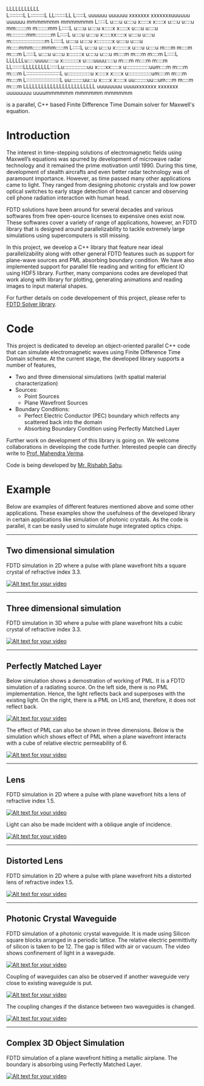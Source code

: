 LLLLLLLLLLL                                                                                             
L:::::::::L
L:::::::::L
LL:::::::LL
  L:::::L               uuuuuu    uuuuuu  xxxxxxx      xxxxxxxuuuuuu    uuuuuu     mmmmmmm    mmmmmmm
  L:::::L               u::::u    u::::u   x:::::x    x:::::x u::::u    u::::u   mm:::::::m  m:::::::mm
  L:::::L               u::::u    u::::u    x:::::x  x:::::x  u::::u    u::::u  m::::::::::mm::::::::::m
  L:::::L               u::::u    u::::u     x:::::xx:::::x   u::::u    u::::u  m::::::::::::::::::::::m
  L:::::L               u::::u    u::::u      x::::::::::x    u::::u    u::::u  m:::::mmm::::::mmm:::::m
  L:::::L               u::::u    u::::u       x::::::::x     u::::u    u::::u  m::::m   m::::m   m::::m
  L:::::L               u::::u    u::::u       x::::::::x     u::::u    u::::u  m::::m   m::::m   m::::m
  L:::::L         LLLLLLu:::::uuuu:::::u      x::::::::::x    u:::::uuuu:::::u  m::::m   m::::m   m::::m
LL:::::::LLLLLLLLL:::::Lu:::::::::::::::uu   x:::::xx:::::x   u:::::::::::::::uum::::m   m::::m   m::::m
L::::::::::::::::::::::L u:::::::::::::::u  x:::::x  x:::::x   u:::::::::::::::um::::m   m::::m   m::::m
L::::::::::::::::::::::L  uu::::::::uu:::u x:::::x    x:::::x   uu::::::::uu:::um::::m   m::::m   m::::m
LLLLLLLLLLLLLLLLLLLLLLLL    uuuuuuuu  uuuuxxxxxxx      xxxxxxx    uuuuuuuu  uuuummmmmm   mmmmmm   mmmmmm


is a parallel, C++ based Finite Difference Time Domain solver for
Maxwell's equation.


# Introduction
The interest in time-stepping solutions of electromagnetic fields using Maxwell’s equations was spurred by development of microwave radar technology and it remained the prime motivation until 1990. During this time, development of stealth aircrafts and even better radar technology was of paramount importance. However, as time passed many other applications came to light. They ranged from designing photonic crystals and low power optical switches to early stage detection of breast cancer and observing cell phone radiation interaction with human head.

FDTD solutions have been around for several decades and various softwares from free open-source licenses to expensive ones exist now. These softwares cover a variety of range of applications, however, an FDTD library that is designed around parallelizability to tackle extremely large simulations using supercomputers is still missing.

In this project, we develop a C++ library that feature near ideal parallelizability along with other general FDTD features such as support for plane-wave sources and PML absorbing boundary condition. We have also implemented support for parallel file reading and writing for efficient IO using HDF5 library. Further, many companions codes are developed that work along with library for plotting, generating animations and reading images to input material shapes.

For further details on code developement of this project, please refer to [FDTD Solver library](http://http://turbulencehub.org/index.php/codes/fdtd-solver/).


# Code
This project is dedicated to develop an object-oriented parallel C++ code that can simulate electromagnetic waves using Finite Difference Time Domain scheme. At the current stage, the developed library supports a number of features,
 * Two and three dimensional simulations
   (with spatial material characterization)
 * Sources:
   * Point Sources
   * Plane Wavefront Sources
 * Boundary Conditions:
   * Perfect Electric Conductor (PEC) boundary which relfects any scattered back into the domain
   * Absorbing Boundary Condition using Perfectly Matched Layer

 Further work on development of this library is going on. We welcome collaborations in developing the code further. Interested people can directly write to [Prof. Mahendra Verma](mailto:mkv@iitk.ac.in).

 Code is being developed by [Mr. Rishabh Sahu](https://scholar.google.co.in/citations?user=iEj0p54AAAAJ&hl=en).


# Example

Below are examples of different features mentioned above and some other applications. These examples show the usefulness of the developed library in certain applications like simulation of photonic crystals. As the code is parallel, it can be easily used to simulate huge integrated optics chips.

---

## Two dimensional simulation

FDTD simulation in 2D where a pulse with plane wavefront hits a square crystal of refractive index 3.3.

 [![Alt text for your video](https://img.youtube.com/vi/eJ4aiyMKMZY/0.jpg)](http://www.youtube.com/watch?v=eJ4aiyMKMZY)

 ---

## Three dimensional simulation

FDTD simulation in 3D where a pulse with plane wavefront hits a cubic crystal of refractive index 3.3.

[![Alt text for your video](https://img.youtube.com/vi/tloQzR-SyAk/0.jpg)](http://www.youtube.com/watch?v=tloQzR-SyAk)

---

## Perfectly Matched Layer

Below simulation shows a demostration of working of PML. It is a FDTD simulation of a radiating source. On the left side, there is no PML implementation. Hence, the light reflects back and superposes with the existing light. On the right, there is a PML on LHS and, therefore, it does not reflect back.

[![Alt text for your video](https://img.youtube.com/vi/-eT4g0tGn50/0.jpg)](http://www.youtube.com/watch?v=-eT4g0tGn50)

The effect of PML  can also be shown in three dimensions. Below is the simulation which shows effect of PML when a plane wavefront interacts with a cube of relative electric permeability of 6.

[![Alt text for your video](https://img.youtube.com/vi/hs9v3FfOKYk/0.jpg)](http://www.youtube.com/watch?v=hs9v3FfOKYk)


---

## Lens

FDTD simulation in 2D where a pulse with plane wavefront hits a lens of refractive index 1.5.

[![Alt text for your video](https://img.youtube.com/vi/1KqlazgbGBs/0.jpg)](http://www.youtube.com/watch?v=1KqlazgbGBs)

Light can also be made incident with a oblique angle of incidence.

[![Alt text for your video](https://img.youtube.com/vi/1rm_AgInxyE/0.jpg)](http://www.youtube.com/watch?v=1rm_AgInxyE)


---

## Distorted Lens

FDTD simulation in 2D where a pulse with plane wavefront hits a distorted lens of refractive index 1.5.

[![Alt text for your video](https://img.youtube.com/vi/SIFs8SABcWg/0.jpg)](http://www.youtube.com/watch?v=SIFs8SABcWg)


---

## Photonic Crystal Waveguide

FDTD simulation of a photonic crystal waveguide. It is made using Silicon square blocks arranged in a periodic lattice. The relative electric permittivity of silicon is taken to be 12. The gap is filled with air or vacuum.
The video shows confinement of light in a waveguide.

[![Alt text for your video](https://img.youtube.com/vi/2S5wH669rdw/0.jpg)](http://www.youtube.com/watch?v=2S5wH669rdw)

Coupling of waveguides can also be observed if another waveguide very close to existing waveguide is put.

[![Alt text for your video](https://img.youtube.com/vi/ahHDnKWI5-k/0.jpg)](http://www.youtube.com/watch?v=ahHDnKWI5-k)


The coupling changes if the distance between two waveguides is changed.

[![Alt text for your video](https://img.youtube.com/vi/HS1VBHk3l1o/0.jpg)](http://www.youtube.com/watch?v=HS1VBHk3l1o)


---

## Complex 3D Object Simulation

FDTD simulation of a plane wavefront hitting a metallic airplane. The boundary is absorbing using Perfectly Matched Layer.

[![Alt text for your video](https://img.youtube.com/vi/bildTtxlKsY/0.jpg)](http://www.youtube.com/watch?v=bildTtxlKsY)
